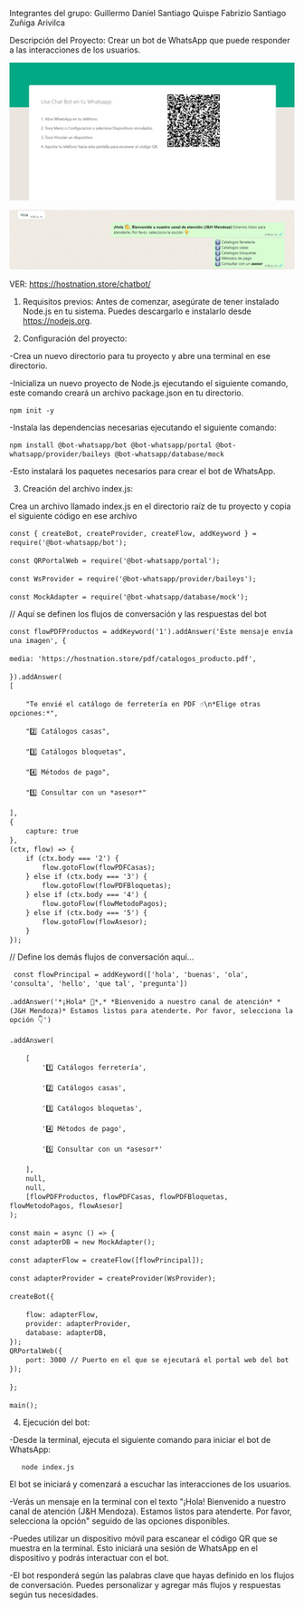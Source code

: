 Integrantes del grupo:
Guillermo Daniel Santiago Quispe
Fabrizio Santiago Zuñiga Arivilca

Descripción del Proyecto:
Crear un bot de WhatsApp que puede responder a las interacciones de los usuarios.

![ERROR AL SUBIR LA IMAGEN](botimg/foto.png)

![ERROR AL SUBIR LA IMAGEN](botimg/foto1.png)

VER: https://hostnation.store/chatbot/

1. Requisitos previos:
Antes de comenzar, asegúrate de tener instalado Node.js en tu sistema. Puedes descargarlo e instalarlo desde https://nodejs.org.

2. Configuración del proyecto:

-Crea un nuevo directorio para tu proyecto y abre una terminal en ese directorio.

-Inicializa un nuevo proyecto de Node.js ejecutando el siguiente comando, este comando creará un archivo package.json en tu directorio.

    npm init -y
  
-Instala las dependencias necesarias ejecutando el siguiente comando:

    npm install @bot-whatsapp/bot @bot-whatsapp/portal @bot-whatsapp/provider/baileys @bot-whatsapp/database/mock
  
-Esto instalará los paquetes necesarios para crear el bot de WhatsApp.

3. Creación del archivo index.js:

Crea un archivo llamado index.js en el directorio raíz de tu proyecto y copia el siguiente código en ese archivo

    const { createBot, createProvider, createFlow, addKeyword } = require('@bot-whatsapp/bot');
    
    const QRPortalWeb = require('@bot-whatsapp/portal');
    
    const WsProvider = require('@bot-whatsapp/provider/baileys');
    
    const MockAdapter = require('@bot-whatsapp/database/mock');

// Aquí se definen los flujos de conversación y las respuestas del bot

    const flowPDFProductos = addKeyword('1').addAnswer('Este mensaje envía una imagen', {

    media: 'https://hostnation.store/pdf/catalogos_producto.pdf',
    
    }).addAnswer(
    [
    
        "Te envié el catálogo de ferretería en PDF ☝\n*Elige otras opciones:*",
        
        "2️⃣ Catálogos casas",
        
        "3️⃣ Catálogos bloquetas",
        
        "4️⃣ Métodos de pago",
        
        "5️⃣ Consultar con un *asesor*"
        
    ],
    {
        capture: true
    },
    (ctx, flow) => {
        if (ctx.body === '2') {
            flow.gotoFlow(flowPDFCasas);
        } else if (ctx.body === '3') {
            flow.gotoFlow(flowPDFBloquetas);
        } else if (ctx.body === '4') {
            flow.gotoFlow(flowMetodoPagos);
        } else if (ctx.body === '5') {
            flow.gotoFlow(flowAsesor);
        }
    });

// Define los demás flujos de conversación aquí...

     const flowPrincipal = addKeyword(['hola', 'buenas', 'ola', 'consulta', 'hello', 'que tal', 'pregunta'])

    .addAnswer('*¡Hola* 👋*,* *Bienvenido a nuestro canal de atención* *(J&H Mendoza)* Estamos listos para atenderte. Por favor, selecciona la opción 👇')
    
    .addAnswer(
    
        [
            '1️⃣ Catálogos ferretería',
            
            '2️⃣ Catálogos casas',
            
            '3️⃣ Catálogos bloquetas',
            
            '4️⃣ Métodos de pago',
            
            '5️⃣ Consultar con un *asesor*'
            
        ],
        null,
        null,
        [flowPDFProductos, flowPDFCasas, flowPDFBloquetas, flowMetodoPagos, flowAsesor]
    );

    const main = async () => {
    const adapterDB = new MockAdapter();
    
    const adapterFlow = createFlow([flowPrincipal]);
    
    const adapterProvider = createProvider(WsProvider);
    
    createBot({
    
        flow: adapterFlow,
        provider: adapterProvider,
        database: adapterDB,
    });
    QRPortalWeb({
        port: 3000 // Puerto en el que se ejecutará el portal web del bot
    });

    };

    main();

4. Ejecución del bot:

-Desde la terminal, ejecuta el siguiente comando para iniciar el bot de WhatsApp:
 
       node index.js
 
El bot se iniciará y comenzará a escuchar las interacciones de los usuarios.

-Verás un mensaje en la terminal con el texto "¡Hola! Bienvenido a nuestro canal de atención (J&H Mendoza). Estamos listos para atenderte. Por favor, selecciona la opción" seguido de las opciones disponibles.

-Puedes utilizar un dispositivo móvil para escanear el código QR que se muestra en la terminal. Esto iniciará una sesión de WhatsApp en el dispositivo y podrás interactuar con el bot.

-El bot responderá según las palabras clave que hayas definido en los flujos de conversación. Puedes personalizar y agregar más flujos y respuestas según tus necesidades.
